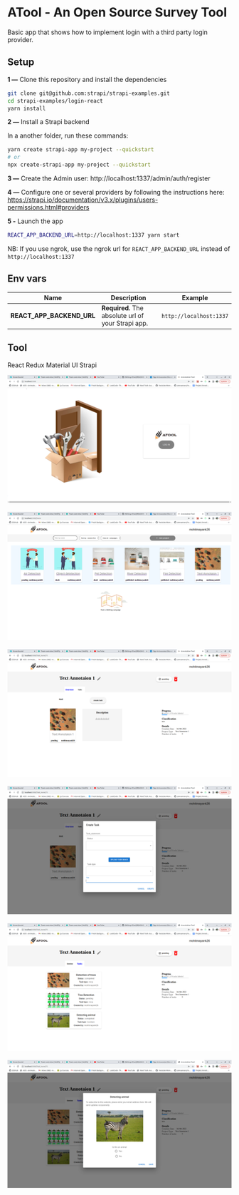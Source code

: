 # ATool - An Open Source Survey Tool

Basic app that shows how to implement login with a third party login provider.

## Setup

**1 —** Clone this repository and install the dependencies
```bash
git clone git@github.com:strapi/strapi-examples.git
cd strapi-examples/login-react
yarn install
```

**2 —** Install a Strapi backend

In a another folder, run these commands:
```bash
yarn create strapi-app my-project --quickstart
# or
npx create-strapi-app my-project --quickstart
```

**3 —** Create the Admin user: http://localhost:1337/admin/auth/register

**4 —** Configure one or several providers by following the instructions here: https://strapi.io/documentation/v3.x/plugins/users-permissions.html#providers

**5 -** Launch the app
```bash
REACT_APP_BACKEND_URL=http://localhost:1337 yarn start
```
NB: If you use ngrok, use the ngrok url for `REACT_APP_BACKEND_URL` instead of `http://localhost:1337`

## Env vars
| Name | Description | Example |
| - | - | - |
| **REACT_APP_BACKEND_URL** | **Required.** The absolute url of your Strapi app. | `http://localhost:1337` |

## Tool
React
Redux
Material UI
Strapi

<p align="center">
   <img src='./screenshots/1.png'>
&nbsp;
   <img src="./screenshots/2.png" >
&nbsp;
   <img src="./screenshots/3.png" >
<br />
<br />
   <img src="./screenshots/4.png" >
&nbsp;
   <img src="./screenshots/5.png">
&nbsp;
   <img src="./screenshots/6.png" >
<br />

</p>
